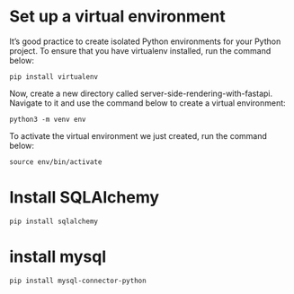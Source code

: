 # Set up a virtual environment
It’s good practice to create isolated Python environments for your Python project. To ensure that you have virtualenv installed, run the command below:

`pip install virtualenv`

Now, create a new directory called server-side-rendering-with-fastapi. Navigate to it and use the command below to create a virtual environment:

`python3 -m venv env`

To activate the virtual environment we just created, run the command below:

`source env/bin/activate`

# Install SQLAlchemy
`pip install sqlalchemy`

# install mysql
`pip install mysql-connector-python`
